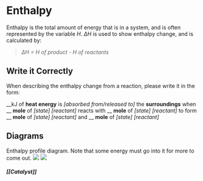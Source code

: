 # Enthalpy
Enthalpy is the total amount of energy that is in a system, and is often represented by the variable *H*. *ΔH* is used to show enthalpy change, and is calculated by:
> *ΔH = H of product - H of reactants*
## Write it Correctly
When describing the enthalpy change from a reaction, please write it in the form:

\_\_kJ of **heat energy** is *[absorbed from/released to]* the **surroundings** when \_\_ **mole** of *[state] [reactant]* reacts with \_\_ **mole** of *[state] [reactant]* to form \_\_ **mole** of *[state] [reactant]* and \_\_ **mole** of *[state] [reactant]*

## Diagrams
Enthalpy profile diagram. Note that some energy must go into it for more to come out.
<img src="https://mint-garden.netlify.app/assets/image/Enthalpy-Profile-Diagram-Exothermic.png" style="max-width:100%;height:auto">
<img src="https://mint-garden.netlify.app/assets/image/Enthalpy-Profile-Diagram-Endothermic.png" style="max-width:100%;height:auto">

##### [[Catalyst]]